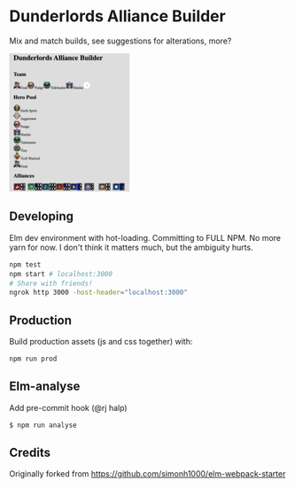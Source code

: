 # Dunderlords Alliance Builder

Mix and match builds, see suggestions for alterations, more?

<img alt="Current release v0.1.1" src="./allianceCounters.png" height="250">

## Developing

Elm dev environment with hot-loading. Committing to FULL NPM. No more yarn for now. I don't think it matters much, but the ambiguity hurts.

```sh
npm test
npm start # localhost:3000
# Share with friends!
ngrok http 3000 -host-header="localhost:3000"
```

## Production

Build production assets (js and css together) with:

```sh
npm run prod
```

## Elm-analyse

Add pre-commit hook (@rj halp)

```sh
$ npm run analyse
```

 ## Credits

 Originally forked from https://github.com/simonh1000/elm-webpack-starter
